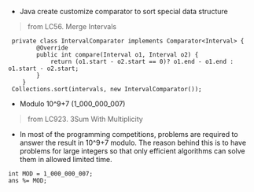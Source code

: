 
* Java create customize comparator to sort special data structure 
 > from LC56. Merge Intervals
```
 private class IntervalComparator implements Comparator<Interval> {
        @Override
        public int compare(Interval o1, Interval o2) {
            return (o1.start - o2.start == 0)? o1.end - o1.end : o1.start - o2.start;
        }
    }
 Collections.sort(intervals, new IntervalComparator());   
```

* Modulo 10^9+7 (1_000_000_007)
> from LC923. 3Sum With Multiplicity
  - In most of the programming competitions, problems are required to answer the result in 10^9+7 modulo. The reason behind this is to have problems for large integers so that only efficient algorithms can solve them in allowed limited time.
  ```
  int MOD = 1_000_000_007;
  ans %= MOD;
  ```

